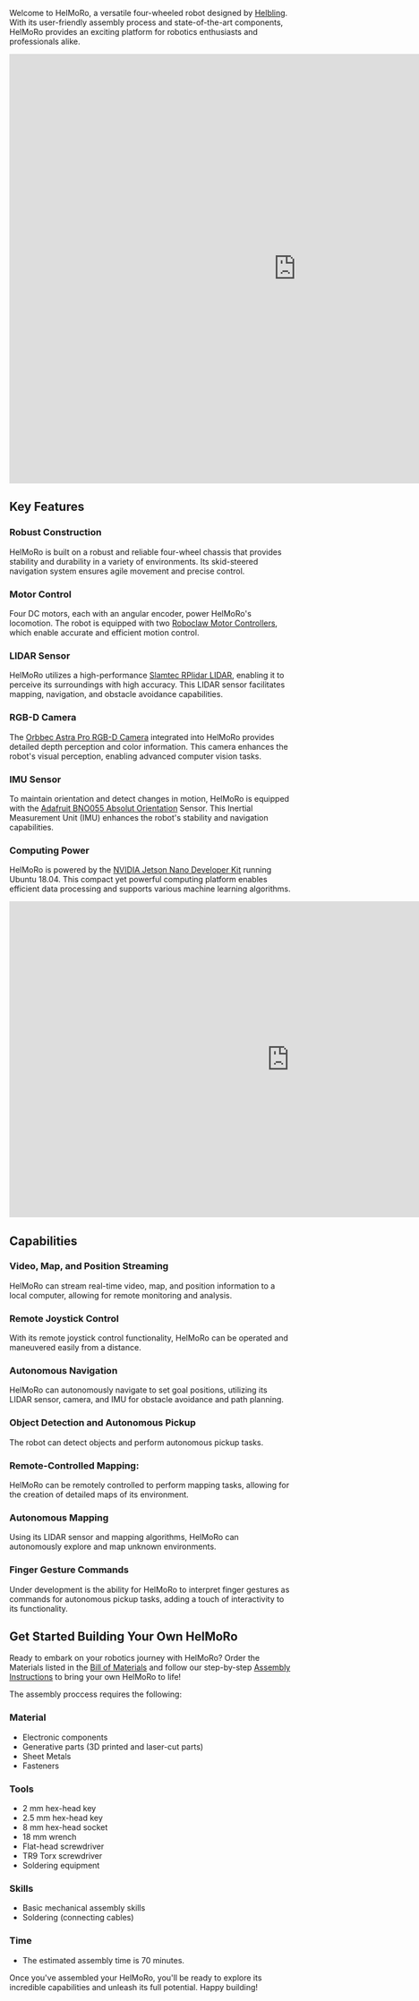 Welcome to HelMoRo, a versatile four-wheeled robot designed by [Helbling](https://www.helbling.ch/en). With its user-friendly assembly process and state-of-the-art components, HelMoRo provides an exciting platform for robotics enthusiasts and professionals alike.

<iframe src="https://helbling1.autodesk360.com/shares/public/SHd38bfQT1fb47330c991becce5c90f0ce5e?mode=embed" width="1024" height="768" allowfullscreen="true" webkitallowfullscreen="true" mozallowfullscreen="true"  frameborder="0"></iframe>

## Key Features

### Robust Construction

HelMoRo is built on a robust and reliable four-wheel chassis that provides stability and durability in a variety of environments. Its skid-steered navigation system ensures agile movement and precise control.

### Motor Control

Four DC motors, each with an angular encoder, power HelMoRo's locomotion. The robot is equipped with two [Roboclaw Motor Controllers](https://www.basicmicro.com/Roboclaw-2x7A-Motor-Controller_p_55.html), which enable accurate and efficient motion control.

### LIDAR Sensor

HelMoRo utilizes a high-performance [Slamtec RPlidar LIDAR](https://www.slamtec.com/en/Lidar/A2/), enabling it to perceive its surroundings with high accuracy. This LIDAR sensor facilitates mapping, navigation, and obstacle avoidance capabilities.

### RGB-D Camera

The [Orbbec Astra Pro RGB-D Camera](https://orbbec3d.com/product-astra-pro/) integrated into HelMoRo provides detailed depth perception and color information. This camera enhances the robot's visual perception, enabling advanced computer vision tasks.

### IMU Sensor

To maintain orientation and detect changes in motion, HelMoRo is equipped with the [Adafruit BNO055 Absolut Orientation](https://learn.adafruit.com/adafruit-bno055-absolute-orientation-sensor) Sensor. This Inertial Measurement Unit (IMU) enhances the robot's stability and navigation capabilities.

### Computing Power

HelMoRo is powered by the [NVIDIA Jetson Nano Developer Kit](https://developer.nvidia.com/embedded/jetson-nano-developer-kit) running Ubuntu 18.04. This compact yet powerful computing platform enables efficient data processing and supports various machine learning algorithms.

<iframe width="1000" height="565" src="https://www.youtube.com/embed/QdNnvhEyrZk" title="YouTube video player" frameborder="0" allow="accelerometer; autoplay; clipboard-write; encrypted-media; gyroscope; picture-in-picture; web-share" allowfullscreen></iframe>

## Capabilities

### Video, Map, and Position Streaming

 HelMoRo can stream real-time video, map, and position information to a local computer, allowing for remote monitoring and analysis.

### Remote Joystick Control

With its remote joystick control functionality, HelMoRo can be operated and maneuvered easily from a distance.

### Autonomous Navigation

HelMoRo can autonomously navigate to set goal positions, utilizing its LIDAR sensor, camera, and IMU for obstacle avoidance and path planning.

### Object Detection and Autonomous Pickup 

The robot can detect objects and perform autonomous pickup tasks.

### Remote-Controlled Mapping:

HelMoRo can be remotely controlled to perform mapping tasks, allowing for the creation of detailed maps of its environment.

### Autonomous Mapping

Using its LIDAR sensor and mapping algorithms, HelMoRo can autonomously explore and map unknown environments.

### Finger Gesture Commands

Under development is the ability for HelMoRo to interpret finger gestures as commands for autonomous pickup tasks, adding a touch of interactivity to its functionality.

## Get Started Building Your Own HelMoRo

Ready to embark on your robotics journey with HelMoRo? Order the Materials listed in the [Bill of Materials](hardware/bill_of_materials.md) and follow our step-by-step [Assembly Instructions](hardware/assembly_instructions.md) to bring your own HelMoRo to life!

The assembly proccess requires the following: 
### Material

- Electronic components
- Generative parts (3D printed and laser-cut parts)
- Sheet Metals
- Fasteners

### Tools

- 2 mm hex-head key
- 2.5 mm hex-head key
- 8 mm hex-head socket
- 18 mm wrench 
- Flat-head screwdriver
- TR9 Torx screwdriver
- Soldering equipment


### Skills

- Basic mechanical assembly skills
- Soldering (connecting cables)


### Time

- The estimated assembly time is 70 minutes.


Once you've assembled your HelMoRo, you'll be ready to explore its incredible capabilities and unleash its full potential. Happy building!
